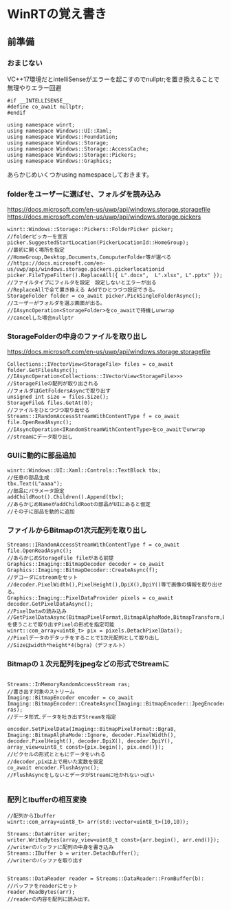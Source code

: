 # WinRTの覚え書き

## 前準備

### おまじない
VC++17環境だとintelliSenseがエラーを起こすのでnullptr;を置き換えることで無理やりエラー回避
~~~
#if __INTELLISENSE__
#define co_await nullptr;
#endif
~~~

~~~
using namespace winrt;
using namespace Windows::UI::Xaml;
using namespace Windows::Foundation;
using namespace Windows::Storage;
using namespace Windows::Storage::AccessCache;
using namespace Windows::Storage::Pickers;
using namespace Windows::Graphics;
~~~
あらかじめいくつかusing namespaceしておきます。

### folderをユーザーに選ばせ、フォルダを読み込み
https://docs.microsoft.com/en-us/uwp/api/windows.storage.storagefile
https://docs.microsoft.com/en-us/uwp/api/windows.storage.pickers
~~~
winrt::Windows::Storage::Pickers::FolderPicker picker;
//folderピッカーを宣言
picker.SuggestedStartLocation(PickerLocationId::HomeGroup);
//最初に開く場所を指定
//HomeGroup,Desktop,Documents,ComuputerFolder等が選べる
//https://docs.microsoft.com/en-us/uwp/api/windows.storage.pickers.pickerlocationid
picker.FileTypeFilter().ReplaceAll({ L".docx",  L".xlsx", L".pptx" });
//ファイルタイプにフィルタを設定　設定しないとエラーが出る
//ReplaceAllで全て置き換える Addでひとつづつ設定できる。
StorageFolder folder = co_await picker.PickSingleFolderAsync();
//ユーザーがフォルダを選ぶ画面が出る。
//IAsyncOperation<StorageFolder>をco_awaitで待機しunwrap
//cancelした場合nullptr
~~~

### StorageFolderの中身のファイルを取り出し
https://docs.microsoft.com/en-us/uwp/api/windows.storage.storagefile
~~~
Collections::IVectorView<StorageFile> files = co_await folder.GetFilesAsync();
//IAsyncOperation<Collections::IVectorView<StorageFile>>>
//StorageFileの配列が取り出される
//フォルダはGetFoldersAsyncで取り出す
unsigned int size = files.Size();
StorageFile& files.GetAt(0);
//ファイルをひとつづつ取り出せる
Streams::IRandomAccessStreamWithContentType f = co_await file.OpenReadAsync();
//IAsyncOperation<IRandomStreamWithContentType>をco_awaitでunwrap
//streamにデータ取り出し
~~~         

### GUIに動的に部品追加
~~~
winrt::Windows::UI::Xaml::Controls::TextBlock tbx;
//任意の部品生成
tbx.Text(L"aaaa");
//部品にパラメータ設定
addChildRoot().Children().Append(tbx);
//あらかじめNameがaddChildRootの部品がUIにあると仮定
//その子に部品を動的に追加
~~~

### ファイルからBitmapの1次元配列を取り出し

~~~
Streams::IRandomAccessStreamWithContentType f = co_await file.OpenReadAsync();
//あらかじめStorageFile fileがある前提
Graphics::Imaging::BitmapDecoder decoder = co_await Graphics::Imaging::BitmapDecoder::CreateAsync(f);
//デコーダにstreamをセット
//decoder.PixelWidth(),PixelHeight(),DpiX(),DpiY()等で画像の情報を取り出せる。
Graphics::Imaging::PixelDataProvider pixels = co_await decoder.GetPixelDataAsync();
//PixelDataの読み込み
//GetPixelDataAsync(BitmapPixelFormat,BitmapAlphaMode,BitmapTransform,ExifOrientationMode,ColorManagementMode)を使うことで取り出すPixelの形式を指定可能
winrt::com_array<uint8_t> pix = pixels.DetachPixelData();
//Pixelデータのデタッチをすることで1次元配列として取り出し
//Sizeはwidth*height*4(bgra)（デフォルト）
~~~

### Bitmapの１次元配列をjpegなどの形式でStreamに

~~~

Streams::InMemoryRandomAccessStream ras;
//書き出す対象のストリーム
Imaging::BitmapEncoder encoder = co_await Imaging::BitmapEncoder::CreateAsync(Imaging::BitmapEncoder::JpegEncoderId(), ras);
//データ形式､データを吐き出すStreamを指定

encoder.SetPixelData(Imaging::BitmapPixelFormat::Bgra8, Imaging::BitmapAlphaMode::Ignore, decoder.PixelWidth(), decoder.PixelHeight(), decoder.DpiX(), decoder.DpiY(), array_view<uint8_t const>{pix.begin(), pix.end()});
//ピクセルの形式とともにデータをいれる
//decoder,pixは上で用いた変数を仮定
co_await encoder.FlushAsync();
//FlushAsyncをしないとデータがStreamに吐かれないっぽい
                    
~~~

### 配列とIbufferの相互変換

~~~
//配列からIbuffer
winrt::com_array<uint8_t> arr(std::vector<uint8_t>(10,10));

Streams::DataWriter writer;
writer.WriteBytes(array_view<uint8_t const>{arr.begin(), arr.end()});
//writerのバッファに配列の中身を書き込み
Streams::IBuffer b = writer.DetachBuffer();
//writerのバッファを取り出す


Streams::DataReader reader = Streams::DataReader::FromBuffer(b):
//バッファをreaderにセット
reader.ReadBytes(arr);
//readerの内容を配列に読み出す。
                    
~~~
